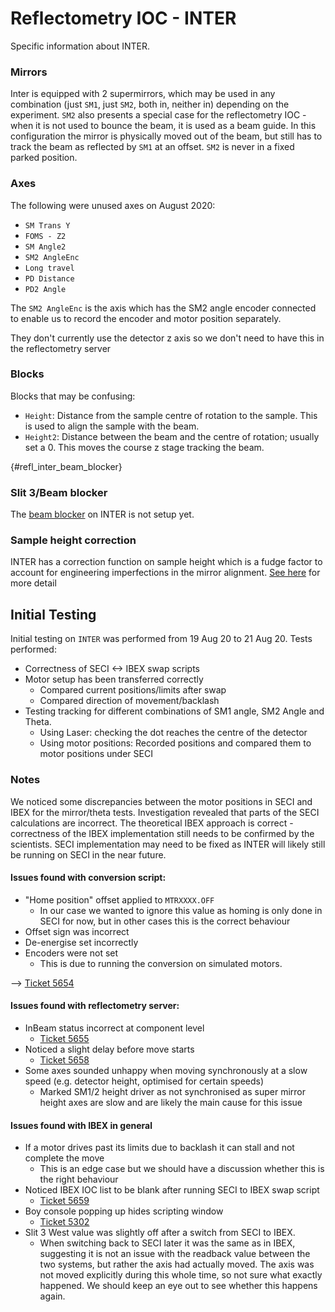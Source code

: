 # Reflectometry IOC - INTER

Specific information about INTER.

### Mirrors

Inter is equipped with 2 supermirrors, which may be used in any combination (just `SM1`, just `SM2`, both in, neither in) depending on the experiment. `SM2` also presents a special case for the reflectometry IOC - when it is not used to bounce the beam, it is used as a beam guide. In this configuration the mirror is physically moved out of the beam, but still has to track the beam as reflected by `SM1` at an offset. `SM2` is never in a fixed parked position.

### Axes

The following were unused axes on August 2020:

- `SM Trans Y`
- `FOMS - Z2`
- `SM Angle2`
- `SM2 AngleEnc`
- `Long travel`
- `PD Distance`
- `PD2 Angle`

The `SM2 AngleEnc` is the axis which has the SM2 angle encoder connected to enable us to record the encoder and motor position separately.

They don't currently use the detector z axis so we don't need to have this in the reflectometry server


### Blocks

Blocks that may be confusing:

- `Height`: Distance from the sample centre of rotation to the sample. This is used to align the sample with the beam.
- `Height2`: Distance between the beam and the centre of rotation; usually set a 0. This moves the course z stage tracking the beam.

{#refl_inter_beam_blocker}
### Slit 3/Beam blocker

The [beam blocker](../Reflectometry-Beam-Blocker) on INTER is not setup yet.

### Sample height correction

INTER has a correction function on sample height which is a fudge factor to account for engineering imperfections in the mirror alignment. [See here](https://github.com/ISISComputingGroup/IBEX/issues/6357#issuecomment-844244014) for more detail


## Initial Testing
Initial testing on `INTER` was performed from 19 Aug 20 to 21 Aug 20. Tests performed:
- Correctness of SECI <-> IBEX swap scripts
- Motor setup has been transferred correctly
    - Compared current positions/limits after swap
    - Compared direction of movement/backlash
- Testing tracking for different combinations of SM1 angle, SM2 Angle and Theta.
    - Using Laser: checking the dot reaches the centre of the detector
    - Using motor positions: Recorded positions and compared them to motor positions under SECI

### Notes

We noticed some discrepancies between the motor positions in SECI and IBEX for the mirror/theta tests. Investigation revealed that parts of the SECI calculations are incorrect. The theoretical IBEX approach is correct - correctness of the IBEX implementation still needs to be confirmed by the scientists. SECI implementation may need to be fixed as INTER will likely still be running on SECI in the near future.

#### Issues found with conversion script:
- "Home position" offset applied to `MTRXXXX.OFF` 
    - In our case we wanted to ignore this value as homing is only done in SECI for now, but in other cases this is the correct behaviour
- Offset sign was incorrect
- De-energise set incorrectly
- Encoders were not set 
    - This is due to running the conversion on simulated motors.

--> [Ticket 5654](https://github.com/ISISComputingGroup/IBEX/issues/5654)

#### Issues found with reflectometry server:
- InBeam status incorrect at component level 
    - [Ticket 5655](https://github.com/ISISComputingGroup/IBEX/issues/5655)
- Noticed a slight delay before move starts 
    - [Ticket 5658](https://github.com/ISISComputingGroup/IBEX/issues/5658)
- Some axes sounded unhappy when moving synchronously at a slow speed (e.g. detector height, optimised for certain speeds)
    - Marked SM1/2 height driver as not synchronised as super mirror height axes are slow and are likely the main cause for this issue


#### Issues found with IBEX in general
- If a motor drives past its limits due to backlash it can stall and not complete the move 
    - This is an edge case but we should have a discussion whether this is the right behaviour
- Noticed IBEX IOC list to be blank after running SECI to IBEX swap script
    - [Ticket 5659](https://github.com/ISISComputingGroup/IBEX/issues/5659)
- Boy console popping up hides scripting window
    - [Ticket 5302](https://github.com/ISISComputingGroup/IBEX/issues/5302)
- Slit 3 West value was slightly off after a switch from SECI to IBEX.
    -  When switching back to SECI later it was the same as in IBEX, suggesting it is not an issue with the readback value between the two systems, but rather the axis had actually moved. The axis was not moved explicitly during this whole time, so not sure what exactly happened. We should keep an eye out to see whether this happens again.
